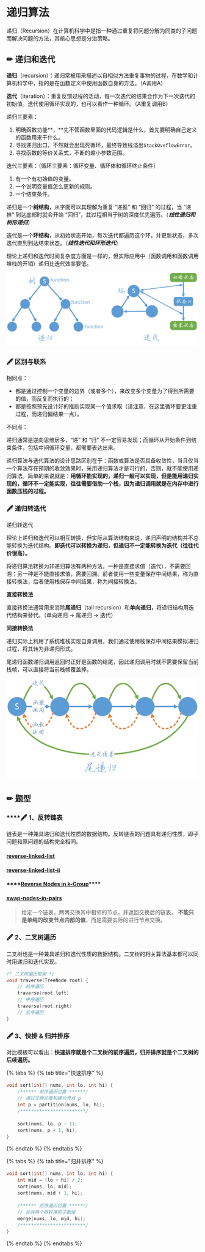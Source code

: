 # 递归算法

递归（Recursion）在计算机科学中是指一种通过重复将问题分解为同类的子问题而解决问题的方法，其核心思想是分治策略。

## ✏ 递归和迭代

**递归**（recursion）：递归常被用来描述以自相似方法重复事物的过程，在数学和计算机科学中，指的是在函数定义中使用函数自身的方法。（A调用A）

**迭代**（iteration）：重复反馈过程的活动，每一次迭代的结果会作为下一次迭代的初始值。迭代使用循环实现的，也可以看作一种循环。（A重复调用B）

递归三要素：

1. 明确函数功能**，**先不管函数里面的代码逻辑是什么，首先要明确自己定义的函数用来干什么。
2. 寻找递归出口，不然就会出现死循环，最终导致栈溢出`StackOveflowError`。
3. 寻找函数的等价关系式，不断的缩小参数范围。

迭代三要素：（循环三要素：循环变量、循环体和循环终止条件）

1. 有一个有初始值的变量。
2. 一个说明变量值怎么更新的规则。
3. 一个结束条件。

递归是一个**树结构**，从字面可以其理解为重复 “递推” 和 “回归” 的过程，当 “递推” 到达底部时就会开始 “回归”，其过程相当于树的深度优先遍历。（_**线性递归和树形递归**_）

迭代是一个**环结构**，从初始状态开始，每次迭代都遍历这个环，并更新状态，多次迭代直到到达结束状态。（_**线性迭代和环形迭代**_）

理论上递归和迭代时间复杂度方面是一样的，但实际应用中（函数调用和函数调用堆栈的开销）递归比迭代效率要低。  
  


![](../.gitbook/assets/image%20%285%29.png)

### 🖋 区别与联系

相同点：

* 都是通过控制一个变量的边界（或者多个），来改变多个变量为了得到所需要的值，而反复而执行的；
* 都是按照预先设计好的推断实现某一个值求取（请注意，在这里循环要更注重过程，而递归偏结果一点）。

不同点： 

递归通常是逆向思维居多，“递” 和 “归” 不一定容易发现；而循环从开始条件到结束条件，包括中间循环变量，都需要表达出来。

递归算法与迭代算法的设计思路区别在于：函数或算法是否具备收敛性，当且仅当一个算法存在预期的收敛效果时，采用递归算法才是可行的，否则，就不能使用递归算法。简单的来说就是：**用循环能实现的，递归一般可以实现，但是能用递归实现的，循环不一定能实现，往往需要借助一个栈，因为递归调用就是在内存中进行函数压栈的过程。**

### 🖋 **递归转迭代**

递归转迭代

理论上递归和迭代可以相互转换，但实际从算法结构来说，递归声明的结构并不总能转换为迭代结构。**即迭代可以转换为递归，但递归不一定能转换为迭代（往往代价很高）。**

将递归算法转换为非递归算法有两种方法，一种是直接求值（迭代），不需要回溯；另一种是不能直接求值，需要回溯。前者使用一些变量保存中间结果，称为直接转换法，后者使用栈保存中间结果，称为间接转换法。

**直接转换法**

直接转换法通常用来消除**尾递归**（tail recursion）和**单向递归**，将递归结构用迭代结构来替代。（单向递归 → 尾递归 → 迭代）

**间接转换法**

递归实际上利用了系统堆栈实现自身调用，我们通过使用栈保存中间结果模拟递归过程，将其转为非递归形式。

尾递归函数递归调用返回时正好是函数的结尾，因此递归调用时就不需要保留当前栈帧，可以直接将当前栈帧覆盖掉。

![](../.gitbook/assets/image%20%281%29.png)

## ✏ **题型**

### \*\*\*\*🖋 **1、反转链表**

链表是一种兼具递归和迭代性质的数据结构。反转链表的问题具有递归性质，即子问题和原问题的结构完全相同。

#### [reverse-linked-list](https://leetcode-cn.com/problems/reverse-linked-list/)

#### [reverse-linked-list-ii](https://leetcode-cn.com/problems/reverse-linked-list-ii/)

#### \*\*\*\*[**Reverse Nodes in k-Group**](https://leetcode-cn.com/problems/reverse-nodes-in-k-group/)\*\*\*\*

#### [swap-nodes-in-pairs](https://leetcode-cn.com/problems/swap-nodes-in-pairs/)

> 给定一个链表，两两交换其中相邻的节点，并返回交换后的链表。 **不能只是单纯的改变节点内部的值**，而是需要实际的进行节点交换。

### 🖋 2、二叉树遍历

二叉树也是一种兼具递归和迭代性质的数据结构。二叉树的相关算法基本都可以同时用递归和迭代实现。

```cpp
/* 二叉树遍历框架 */
void traverse(TreeNode root) {
    // 前序遍历
    traverse(root.left)
    // 中序遍历
    traverse(root.right)
    // 后序遍历
}
```

### 🖋 3、快排 & **归并**排序

 对比模板可以看出：**快速排序就是个二叉树的前序遍历，归并排序就是个二叉树的后续遍历。**

{% tabs %}
{% tab title="快速排序" %}
```cpp
void sort(int[] nums, int lo, int hi) {
    /****** 前序遍历位置 ******/
    // 通过交换元素构建分界点 p
    int p = partition(nums, lo, hi);
    /************************/

    sort(nums, lo, p - 1);
    sort(nums, p + 1, hi);
}
```
{% endtab %}
{% endtabs %}

{% tabs %}
{% tab title="归并排序" %}
```cpp
void sort(int[] nums, int lo, int hi) {
    int mid = (lo + hi) / 2;
    sort(nums, lo, mid);
    sort(nums, mid + 1, hi);

    /****** 后序遍历位置 ******/
    // 合并两个排好序的子数组
    merge(nums, lo, mid, hi);
    /************************/
}
```
{% endtab %}
{% endtabs %}

